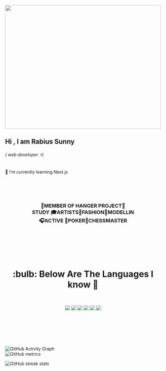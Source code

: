 <a href="https://www.facebook.com/rabious.sunny.94">
 <img width="100%" height="400"  src="https://i.ibb.co/2891XM6/Screen-Shot-12-9-2023-at-2-35-AM.png" alt="" />
 </a>
     


## Hi , I am Rabius Sunny  <h6>( web developer :zap:)</h6>
🌱 I’m currently learning Next.js
<br/>
<br/>
<br/>
<br/>
<br/>
<h3 align="center">🔬MEMBER OF HANGER PROJECT🚁 <br/>
STUDY 🎓ARTISTS🚞FASHION🎸MODELLIN <br/>
🎧ACTIVE 💪POKER🔭CHESSMASTER</h3>
<br/>
<br/>
<br/>
<br/>
<br/>

<h1 align="center"> :bulb: Below Are The Languages I know 💪</h1>
<br/>

<p align="center">
 <img  src="https://i.ibb.co/6mwLZ3p/resize-16999054166588632545968292.png" /> 
 <img src="https://i.ibb.co/rGS1zxN/resize-16999059291177752243resize1699905484442080011v4y43jjfj7u5r8to8qdu.jpg" />
 <img src="https://i.ibb.co/P4XzCqf/resize-16999051872007273401nextjsicon2048x2048eugu5rfi.png" /> 
 <img src="https://i.ibb.co/YXhdGw4/resize-16999060211811860662resize1699905512888721098pngtransparentmongodboriginalwordmarklogoiconthu.png" />
 <img src="https://i.ibb.co/j8fp7vd/resize-1699906101466586334resize1699905767752528505images.png" />
 <img src="https://i.ibb.co/19hxnFv/resize-1699906236335564861pngtransparentreduxreactjavascriptvuejssinglepageapplicationothersthumbnai.png" />

</p>
 <br/>
<br/>
<br/>
<br/>
<br/> 








![GitHub Activity Graph](https://activity-graph.herokuapp.com/graph?username=RSsunny)  
![GitHub metrics](https://metrics.lecoq.io/RSsunny)  

 
![GitHub streak stats ]( https://streak-stats.demolab.com/?user=RSsunny) 














